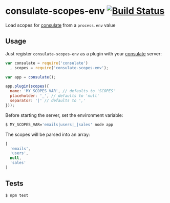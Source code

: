 consulate-scopes-env [![Build Status](https://travis-ci.org/consulate/consulate-scopes-env.png?branch=master)](https://travis-ci.org/consulate/consulate-scopes-env)
====================

Load scopes for [consulate](https://github.com/consulate/consulate) from a `process.env` value

Usage
-----

Just register `consulate-scopes-env` as a plugin with your [consulate](https://github.com/consulate/consulate) server:

```js
var consulate = require('consulate')
  , scopes = require('consulate-scopes-env');

var app = consulate();

app.plugin(scopes({
  name: 'MY_SCOPES_VAR', // defaults to 'SCOPES'
  placeholder: '_', // defaults to 'null'
  separator: '|' // defaults to ','
}));
```

Before starting the server, set the environment variable:

```sh
$ MY_SCOPES_VAR='emails|users|_|sales' node app
```

The scopes will be parsed into an array:

```js
[
  'emails',
  'users',
  null,
  'sales'
]
```

Tests
-----

```sh
$ npm test
```
